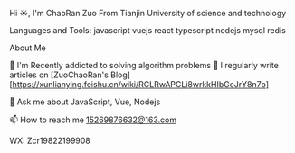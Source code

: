 Hi ☀️, I'm ChaoRan Zuo
From Tianjin University of science and technology

Languages and Tools:
javascript vuejs react typescript nodejs mysql redis 

About Me

🌱 I'm Recently addicted to solving algorithm problems
📝 I regularly write articles on [ZuoChaoRan's Blog][https://xunlianying.feishu.cn/wiki/RCLRwAPCLi8wrkkHIbGcJrY8n7b]

💬 Ask me about JavaScript, Vue, Nodejs

📫 How to reach me 15269876632@163.com

WX: Zcr19822199908
